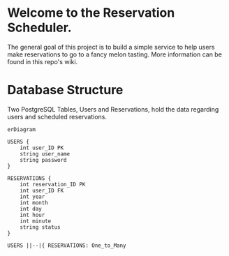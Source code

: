 # Welcome to the Reservation Scheduler. 

The general goal of this project is to build a simple service to help users make reservations to go to a fancy melon tasting. More information can be found in this repo's wiki.

# Database Structure

Two PostgreSQL Tables, Users and Reservations, hold the data regarding users and scheduled reservations.

```mermaid
erDiagram

USERS {
    int user_ID PK
    string user_name
    string password
}

RESERVATIONS {
    int reservation_ID PK
    int user_ID FK
    int year
    int month
    int day
    int hour
    int minute
    string status
}

USERS ||--|{ RESERVATIONS: One_to_Many


```